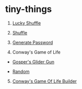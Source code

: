 # tiny-things

1. [Lucky Shuffle](https://y-pan.github.io/tiny-things/lucky-shuffle?items=Sun,Mercury,Venus,Earth,Mars,Jupiter,Saturn,Uranus,Neptune&difficulty=2&interval=10)

2. [Shuffle](https://y-pan.github.io/tiny-things/shuffle?items=Sun,Mercury,Venus,Earth,Mars,Jupiter,Saturn,Uranus,Neptune&shuffles=30&interval=40)

3. [Generate Password](https://y-pan.github.io/tiny-things/password?length=14)

4. Conway's Game of Life

- [Gosper's Glider Gun](https://y-pan.github.io/tiny-things/game-of-life.html?factor=1&grid=.120_.120_.120_.120_.120_.120_.120_.120_.120_.120_.120_.120_.120_.120_.120_.120_.120_.120_.120_.120_.120_.120_.120_.120_.120_.120_.120_.120_.120_.120_.120_.120_.120_.120_.120_.120_.120_.120_.120_.120_.120_.120_.120_.120_.120_.120_.120_.120_.120_.120_.120_.120_.120_.120_.120_.66O1.53_.64O1.1O1.53_.54O2.6O2.12O2.42_.53O1.3O1.4O2.12O2.42_.42O2.8O1.5O1.3O2.56_.42O2.8O1.3O1.1O2.4O1.1O1.53_.52O1.5O1.7O1.53_.53O1.3O1.62_.54O2.64_.120_.120_.120_.120_.120_.120_.120_.120_.120_.120_.120_.120_.120_.120_.120_.120_.120_.120_.120_.120_.120_.120_.120_.120_.120_.120_.120_.120_.120_.120_.120_.120_.120_.120_.120_.120_.120_.120_.120_.120_.120_.120_.120_.120_.120_.120_.120_.120_.120_.120_.120_.120_.120_.120_.120_.120)

- [Random](https://y-pan.github.io/tiny-things/game-of-life.html?factor=1)

5. [Conway's Game Of Life Builder](https://y-pan.github.io/tiny-things/game-of-life-builder.html?factor=1.5&grid=.40_.40_.40_.40_.40_.40_.40_.40_.40_.40_.40_.40_.40_.40_.40_.26O1.13_.24O1.1O1.13_.14O2.6O2.12O2.2_.13O1.3O1.4O2.12O2.2_.2O2.8O1.5O1.3O2.16_.2O2.8O1.3O1.1O2.4O1.1O1.13_.12O1.5O1.7O1.13_.13O1.3O1.22_.14O2.24_.40_.40_.40_.40_.40_.40_.40_.40_.40_.40_.40_.40_.40_.40_.40_.40)
